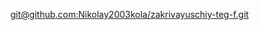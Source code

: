 [git@github.com:Nikolay2003kola/zakrivayuschiy-teg-f.git ](https://github.com/Nikolay2003kola/zakrivayuschiy-teg-f.git)

